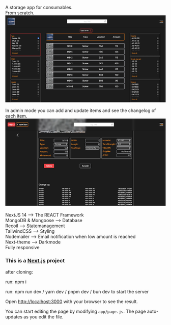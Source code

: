 A storage app for consumables.
<br>
From scratch.
<br>
![img](./consumables_image_1.jpg)
<br>

In admin mode you can add and update items and see the changelog of each item.
<br>
![img](./consumables_image_2.jpg)
<br>
<br>
NextJS 14 --> The REACT Framework
<br>
MongoDB & Mongoose --> Database
<br>
Recoil --> Statemanagement
<br>
TailwindCSS --> Styling
<br>
Nodemailer --> Email notification when low amount is reached
<br>
Next-theme --> Darkmode
<br>
Fully responsive

### This is a [Next.js](https://nextjs.org/) project

after cloning:

run: npm i

run: npm run dev / yarn dev / pnpm dev / bun dev to start the server

Open [http://localhost:3000](http://localhost:3000) with your browser to see the result.

You can start editing the page by modifying `app/page.js`. The page auto-updates as you edit the file.

